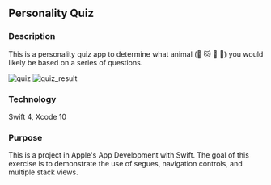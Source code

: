 ## Personality Quiz

### Description

This is a personality quiz app to determine what animal (:dog: :cat: :rabbit: :turtle:) you would likely be based on a series of questions.

![quiz](https://user-images.githubusercontent.com/44620966/54075391-6af33f80-4264-11e9-8546-f771c86f1a90.png) ![quiz_result](https://user-images.githubusercontent.com/44620966/54075392-6cbd0300-4264-11e9-89cd-2d513476b9cd.png)

### Technology

Swift 4, Xcode 10

### Purpose

This is a project in Apple's App Development with Swift. The goal of this exercise is to demonstrate the use of segues, navigation controls, and multiple stack views.
